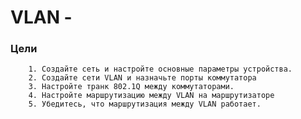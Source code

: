 # VLAN -

### Цели

        1. Создайте сеть и настройте основные параметры устройства.
        2. Создайте сети VLAN и назначьте порты коммутатора
        3. Настройте транк 802.1Q между коммутаторами.
        4. Настройте маршрутизацию между VLAN на маршрутизаторе
        5. Убедитесь, что маршрутизация между VLAN работает.

        